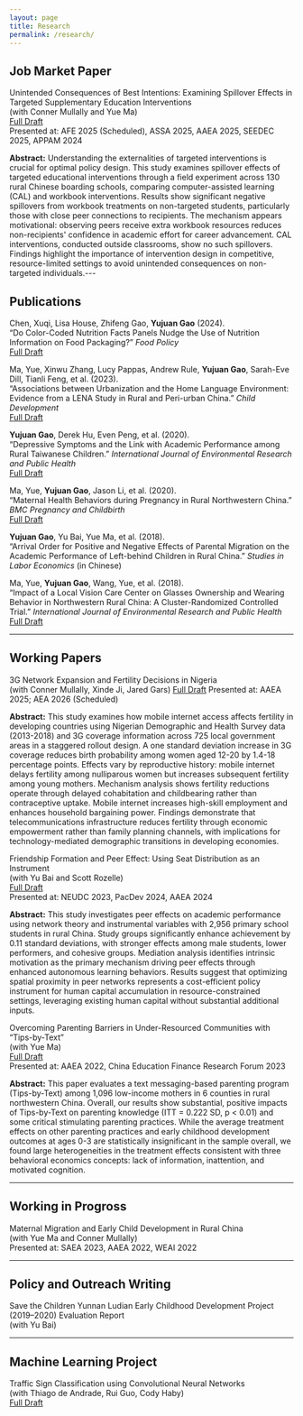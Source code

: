 ```yaml
---
layout: page
title: Research
permalink: /research/
---
```


## Job Market Paper

Unintended Consequences of Best Intentions: Examining Spillover Effects in Targeted Supplementary Education Interventions  
(with Conner Mullally and Yue Ma)  
[Full Draft](https://www.dropbox.com/scl/fi/z1hparrh8ltcy1te3n7w1/Spillover_Effect.pdf?rlkey=5bcw0rvf4bmk1zjem7mh81mzd&st=1i97r34e&dl=0)  
Presented at: AFE 2025 (Scheduled), ASSA 2025, AAEA 2025, SEEDEC 2025, APPAM 2024

**Abstract:** Understanding the externalities of targeted interventions is crucial for optimal policy design. This study examines spillover effects of targeted educational interventions through a field experiment across 130 rural Chinese boarding schools, comparing computer-assisted learning (CAL) and workbook interventions. Results show significant negative spillovers from workbook treatments on non-targeted students, particularly those with close peer connections to recipients. The mechanism appears motivational: observing peers receive extra workbook resources reduces non-recipients' confidence in academic effort for career advancement. CAL interventions, conducted outside classrooms, show no such spillovers. Findings highlight the importance of intervention design in competitive, resource-limited settings to avoid unintended consequences on non-targeted individuals.---

## Publications

Chen, Xuqi, Lisa House, Zhifeng Gao, **Yujuan Gao** (2024).  
“Do Color-Coded Nutrition Facts Panels Nudge the Use of Nutrition Information on Food Packaging?” *Food Policy*  
[Full Draft](https://doi.org/10.1016/j.foodpol.2024.102730)

Ma, Yue, Xinwu Zhang, Lucy Pappas, Andrew Rule, **Yujuan Gao**, Sarah-Eve Dill, Tianli Feng, et al. (2023).  
“Associations between Urbanization and the Home Language Environment: Evidence from a LENA Study in Rural and Peri-urban China.” *Child Development*  
[Full Draft](https://doi.org/10.1111/cdev.14034)

**Yujuan Gao**, Derek Hu, Even Peng, et al. (2020).  
“Depressive Symptoms and the Link with Academic Performance among Rural Taiwanese Children.” *International Journal of Environmental Research and Public Health*  
[Full Draft](https://doi.org/10.3390/ijerph17082778)

Ma, Yue, **Yujuan Gao**, Jason Li, et al. (2020).  
“Maternal Health Behaviors during Pregnancy in Rural Northwestern China.” *BMC Pregnancy and Childbirth*  
[Full Draft](https://doi.org/10.1186/s12884-020-03444-3)

**Yujuan Gao**, Yu Bai, Yue Ma, et al. (2018).  
“Arrival Order for Positive and Negative Effects of Parental Migration on the Academic Performance of Left-behind Children in Rural China.” *Studies in Labor Economics* (in Chinese)

Ma, Yue, **Yujuan Gao**, Wang, Yue, et al. (2018).  
“Impact of a Local Vision Care Center on Glasses Ownership and Wearing Behavior in Northwestern Rural China: A Cluster-Randomized Controlled Trial.” *International Journal of Environmental Research and Public Health*  
[Full Draft](https://doi.org/10.3390/ijerph15122783)


---

## Working Papers
3G Network Expansion and Fertility Decisions in Nigeria  
(with Conner Mullally, Xinde Ji, Jared Gars)
[Full Draft]([https://dx.doi.org/10.2139/ssrn.4828554](https://www.dropbox.com/scl/fi/qji2by7izuma4aoylhh61/Broadband_and_Fertility_in_Nigeria-compressed.pdf?rlkey=flzoxw0uckk4h22sux8fs3hb7&dl=0))  
Presented at: AAEA 2025; AEA 2026 (Scheduled)

**Abstract:** This study examines how mobile internet access affects fertility in developing countries using Nigerian Demographic and Health Survey data (2013-2018) and 3G coverage information across 725 local government areas in a staggered rollout design. A one standard deviation increase in 3G coverage reduces birth probability among women aged 12-20 by 1.4-18 percentage points. Effects vary by reproductive history: mobile internet delays fertility among nulliparous women but increases subsequent fertility among young mothers. Mechanism analysis shows fertility reductions operate through delayed cohabitation and childbearing rather than contraceptive uptake. Mobile internet increases high-skill employment and enhances household bargaining power. Findings demonstrate that telecommunications infrastructure reduces fertility through economic empowerment rather than family planning channels, with implications for technology-mediated demographic transitions in developing economies.

Friendship Formation and Peer Effect: Using Seat Distribution as an Instrument  
(with Yu Bai and Scott Rozelle)  
[Full Draft](https://dx.doi.org/10.2139/ssrn.4828554)  
Presented at: NEUDC 2023, PacDev 2024, AAEA 2024

**Abstract:** This study investigates peer effects on academic performance using network theory and instrumental variables with 2,956 primary school students in rural China. Study groups significantly enhance achievement by 0.11 standard deviations, with stronger effects among male students, lower performers, and cohesive groups. Mediation analysis identifies intrinsic motivation as the primary mechanism driving peer effects through enhanced autonomous learning behaviors. Results suggest that optimizing spatial proximity in peer networks represents a cost-efficient policy instrument for human capital accumulation in resource-constrained settings, leveraging existing human capital without substantial additional inputs.

Overcoming Parenting Barriers in Under-Resourced Communities with “Tips-by-Text”  
(with Yue Ma)  
[Full Draft](https://ssrn.com/abstract=4969618)  
Presented at: AAEA 2022, China Education Finance Research Forum 2023

**Abstract:** This paper evaluates a text messaging-based parenting program (Tips-by-Text) among 1,096 low-income mothers in 6 counties in rural northwestern China. Overall, our results show substantial, positive impacts of Tips-by-Text on parenting knowledge (ITT = 0.222 SD, p $<$ 0.01) and some critical stimulating parenting practices. While the average treatment effects on other parenting practices and early childhood development outcomes at ages 0-3 are statistically insignificant in the sample overall, we found large heterogeneities in the treatment effects consistent with three behavioral economics concepts: lack of information, inattention, and motivated cognition.

---

## Working in Progross

Maternal Migration and Early Child Development in Rural China  
(with Yue Ma and Conner Mullally)  
Presented at: SAEA 2023, AAEA 2022, WEAI 2022

---

## Policy and Outreach Writing

Save the Children Yunnan Ludian Early Childhood Development Project (2019–2020) Evaluation Report  
(with Yu Bai)  

---

## Machine Learning Project

Traffic Sign Classification using Convolutional Neural Networks  
(with Thiago de Andrade, Rui Guo, Cody Haby)  
[Full Draft](https://github.com/yujuangao/Traffic-Sign-Classification/blob/42f00a4368b9c8c077e67da9d23cdf4ce0ee18e0/ProjectReport_TRYC.pdf)
